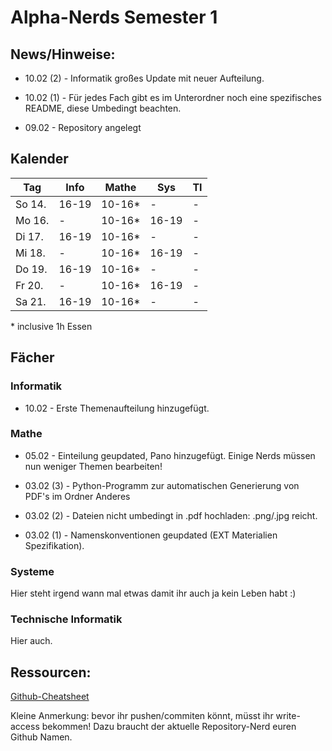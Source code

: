# Alpha-Nerds Semester 1

## News/Hinweise:

* 10.02 (2) - Informatik großes Update mit neuer Aufteilung.

* 10.02 (1) - Für jedes Fach gibt es im Unterordner noch eine spezifisches README, diese Umbedingt beachten.

* 09.02 - Repository angelegt

## Kalender


Tag   | Info | Mathe | Sys | TI
---   | ---  | ---   | --- |---
So 14.|16-19 |10-16* |-    |-
Mo 16.|-     |10-16* |16-19|-
Di 17.|16-19 |10-16* |-    |-
Mi 18.|-     |10-16* |16-19|-
Do 19.|16-19 |10-16* |-    |-
Fr 20.|-     |10-16* |16-19|-
Sa 21.|16-19 |10-16* |-    |-


\* inclusive 1h Essen

## Fächer

### Informatik


* 10.02 - Erste Themenaufteilung hinzugefügt.

### Mathe


* 05.02 - Einteilung geupdated, Pano hinzugefügt. Einige Nerds müssen nun weniger Themen bearbeiten!

* 03.02 (3) - Python-Programm zur automatischen Generierung von PDF's im Ordner Anderes

* 03.02 (2) - Dateien nicht umbedingt in .pdf hochladen: .png/.jpg reicht.

* 03.02 (1) - Namenskonventionen geupdated (EXT Materialien Spezifikation).

### Systeme

Hier steht irgend wann mal etwas damit ihr auch ja kein Leben habt :)

### Technische Informatik

Hier auch.



## Ressourcen:
[Github-Cheatsheet](https://training.github.com/kit/downloads/github-git-cheat-sheet.pdf)


Kleine Anmerkung: bevor ihr pushen/commiten könnt, müsst ihr write-access bekommen! Dazu braucht der aktuelle Repository-Nerd euren Github Namen.
